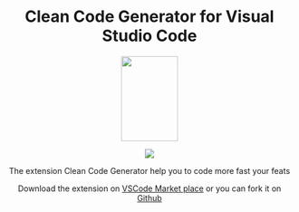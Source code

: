 <h1 align="center">Clean Code Generator for Visual Studio Code</h1>
<p align="center">
    <img src="https://github.com/EdgarAldair/extension-clean-code-generator/assets/34665443/42b5780e-7c95-4985-8af3-85ebe8b5bb0c "  style="width:100px;height:150px;">
</p>

 <p align="center"> <img src="https://github.com/EdgarAldair/vscode-vintage-vibrance/assets/34665443/100cec1e-765d-4052-bd3b-994c63af6a46"> </>
<p align="center">The extension Clean Code Generator help you to code more fast your feats </p>

<p align="center">Download the extension on <a href="https://marketplace.visualstudio.com/items?itemName=EdgarAldair.clean-code-generator">VSCode Market place</a> or you can fork it on  <a href="https://github.com/EdgarAldair/extension-clean-code-generator"> Github</a></p>


